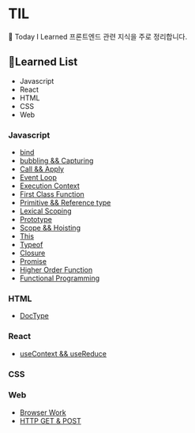 # TIL

📝 Today I Learned
프론트엔드 관련 지식을 주로 정리합니다.

## 🤩Learned List

- Javascript
- React
- HTML
- CSS
- Web

### Javascript

- [bind](https://github.com/choichoigang/TIL/blob/master/javascript/bind.md)
- [bubbling && Capturing](https://github.com/choichoigang/TIL/blob/master/javascript/bubbling-capturing.md)
- [Call && Apply](https://github.com/choichoigang/TIL/blob/master/javascript/call-apply.md)
- [Event Loop](https://github.com/choichoigang/TIL/blob/master/javascript/event-loop.md)
- [Execution Context](https://github.com/choichoigang/TIL/blob/master/javascript/execution-context.md)
- [First Class Function](https://github.com/choichoigang/TIL/blob/master/javascript/first-class-function.md)
- [Primitive && Reference type](https://github.com/choichoigang/TIL/blob/master/javascript/js-type.md)
- [Lexical Scoping](https://github.com/choichoigang/TIL/blob/master/javascript/lexical-scoping.md)
- [Prototype](https://github.com/choichoigang/TIL/blob/master/javascript/prototype.md)
- [Scope && Hoisting](https://github.com/choichoigang/TIL/blob/master/javascript/scope-hoisting.md)
- [This](https://github.com/choichoigang/TIL/blob/master/javascript/this.md)
- [Typeof](https://github.com/choichoigang/TIL/blob/master/javascript/typeof.md)
- [Closure](https://github.com/choichoigang/TIL/blob/master/javascript/closure.md)
- [Promise](https://github.com/choichoigang/TIL/blob/master/javascript/promise.md)
- [Higher Order Function](https://github.com/choichoigang/TIL/blob/master/javascript/higher-order-function.md)
- [Functional Programming](https://github.com/choichoigang/TIL/blob/master/javascript/functional-programming.md)

### HTML

- [DocType](https://github.com/choichoigang/TIL/blob/master/html/doc-type.md)

### React

- [useContext && useReduce](https://github.com/choichoigang/TIL/blob/master/react/useContext-useReduce.md)

### CSS

### Web

- [Browser Work](https://github.com/choichoigang/TIL/blob/master/web/browser-work.md)
- [HTTP GET & POST](https://github.com/choichoigang/TIL/blob/master/web/get-post.md)
